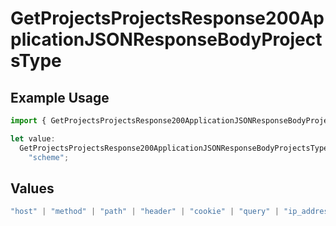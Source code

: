 # GetProjectsProjectsResponse200ApplicationJSONResponseBodyProjectsType

## Example Usage

```typescript
import { GetProjectsProjectsResponse200ApplicationJSONResponseBodyProjectsType } from "@simplesagar/vercel/models/getprojectsop.js";

let value:
  GetProjectsProjectsResponse200ApplicationJSONResponseBodyProjectsType =
    "scheme";
```

## Values

```typescript
"host" | "method" | "path" | "header" | "cookie" | "query" | "ip_address" | "protocol" | "scheme" | "environment" | "region"
```